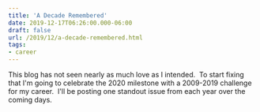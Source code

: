```yaml
---
title: 'A Decade Remembered'
date: 2019-12-17T06:26:00.000-06:00
draft: false
url: /2019/12/a-decade-remembered.html
tags:
- career
---
```


This blog has not seen nearly as much love as I intended.  To start fixing that I'm going to celebrate the 2020 milestone with a 2009-2019 challenge for my career.  I'll be posting one standout issue from each year over the coming days.